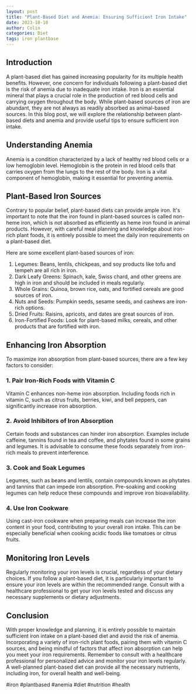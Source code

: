 ```yaml
---
layout: post
title: "Plant-Based Diet and Anemia: Ensuring Sufficient Iron Intake"
date: 2023-10-10
author: Colin
categories: Diet
tags: iron plantbase
---
```


## Introduction

A plant-based diet has gained increasing popularity for its multiple health benefits. However, one concern for individuals following a plant-based diet is the risk of anemia due to inadequate iron intake. Iron is an essential mineral that plays a crucial role in the production of red blood cells and carrying oxygen throughout the body. While plant-based sources of iron are abundant, they are not always as readily absorbed as animal-based sources. In this blog post, we will explore the relationship between plant-based diets and anemia and provide useful tips to ensure sufficient iron intake.

## Understanding Anemia

Anemia is a condition characterized by a lack of healthy red blood cells or a low hemoglobin level. Hemoglobin is the protein in red blood cells that carries oxygen from the lungs to the rest of the body. Iron is a vital component of hemoglobin, making it essential for preventing anemia.

## Plant-Based Iron Sources

Contrary to popular belief, plant-based diets can provide ample iron. It's important to note that the iron found in plant-based sources is called non-heme iron, which is not absorbed as efficiently as heme iron found in animal products. However, with careful meal planning and knowledge about iron-rich plant foods, it is entirely possible to meet the daily iron requirements on a plant-based diet.

Here are some excellent plant-based sources of iron:

1. Legumes: Beans, lentils, chickpeas, and soy products like tofu and tempeh are all rich in iron.
2. Dark Leafy Greens: Spinach, kale, Swiss chard, and other greens are high in iron and should be included in meals regularly.
3. Whole Grains: Quinoa, brown rice, oats, and fortified cereals are good sources of iron.
4. Nuts and Seeds: Pumpkin seeds, sesame seeds, and cashews are iron-rich options.
5. Dried Fruits: Raisins, apricots, and dates are great sources of iron.
6. Iron-Fortified Foods: Look for plant-based milks, cereals, and other products that are fortified with iron.

## Enhancing Iron Absorption

To maximize iron absorption from plant-based sources, there are a few key factors to consider:

### 1. Pair Iron-Rich Foods with Vitamin C

Vitamin C enhances non-heme iron absorption. Including foods rich in vitamin C, such as citrus fruits, berries, kiwi, and bell peppers, can significantly increase iron absorption.

### 2. Avoid Inhibitors of Iron Absorption

Certain foods and substances can hinder iron absorption. Examples include caffeine, tannins found in tea and coffee, and phytates found in some grains and legumes. It is advisable to consume these foods separately from iron-rich meals to prevent interference.

### 3. Cook and Soak Legumes

Legumes, such as beans and lentils, contain compounds known as phytates and tannins that can impede iron absorption. Pre-soaking and cooking legumes can help reduce these compounds and improve iron bioavailability.

### 4. Use Iron Cookware

Using cast-iron cookware when preparing meals can increase the iron content in your food, contributing to your overall iron intake. This can be especially beneficial when cooking acidic foods like tomatoes or citrus fruits.

## Monitoring Iron Levels

Regularly monitoring your iron levels is crucial, regardless of your dietary choices. If you follow a plant-based diet, it is particularly important to ensure your iron levels are within the recommended range. Consult with a healthcare professional to get your iron levels tested and discuss any necessary supplements or dietary adjustments.

## Conclusion

With proper knowledge and planning, it is entirely possible to maintain sufficient iron intake on a plant-based diet and avoid the risk of anemia. Incorporating a variety of iron-rich plant foods, pairing them with vitamin C sources, and being mindful of factors that affect iron absorption can help you meet your iron requirements. Remember to consult with a healthcare professional for personalized advice and monitor your iron levels regularly. A well-planned plant-based diet can provide all the necessary nutrients, including iron, for overall health and well-being.

#iron #plantbased #anemia #diet #nutrition #health